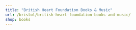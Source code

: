 ```yaml
---
title: "British Heart Foundation Books & Music"
url: /bristol/british-heart-foundation-books-and-music/
shop: books
---
```

